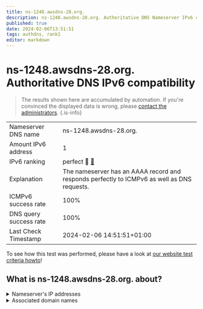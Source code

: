 ```yaml
---
title: ns-1248.awsdns-28.org.
description: ns-1248.awsdns-28.org. Authoritative DNS Nameserver IPv6 compatibility
published: true
date: 2024-02-06T13:51:51
tags: authdns, rank1
editor: markdown
---
```


# ns-1248.awsdns-28.org. Authoritative DNS IPv6 compatibility

> The results shown here are accumulated by automation. If you're convinced the displayed data is wrong, please [contact the administrators](/howto/chat). 
{.is-info}




|   |   |
| - | - |
| Nameserver DNS name | ns-1248.awsdns-28.org.
| Amount IPv6 address | 1
| IPv6 ranking | perfect :1st_place_medal: [🔗](/howto/ranking) |
| Explanation | The nameserver has an AAAA record and responds perfectly to ICMPv6 as well as DNS requests. |
| ICMPv6 success rate | 100%|
| DNS query success rate | 100% |
| Last Check Timestamp | 2024-02-06 14:51:51+01:00 |

To see how this test was performed, please have a look at [our website test criteria howto](/howto/testcriteria/authdns)!


## What is ns-1248.awsdns-28.org. about?




<details>
<summary>Nameserver's IP addresses</summary>

2600:9000:5304:e000::1

</details>



<details>
<summary>Associated domain names</summary>

redis.io

</details>
